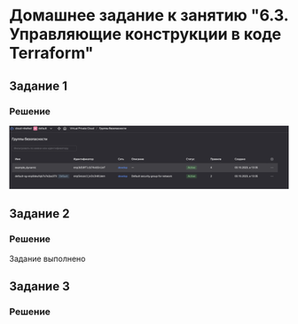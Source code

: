 # Домашнее задание к занятию "6.3. Управляющие конструкции в коде Terraform"

## Задание 1
### Решение
![](./img/fw.png)

## Задание 2
### Решение
Задание выполнено

## Задание 3
### Решение
